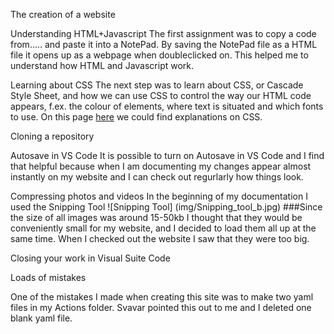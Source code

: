 
The creation of a website

Understanding HTML+Javascript
The first assignment was to copy a code from..... and paste it into a NotePad. By saving the NotePad file as a HTML file it opens up as a webpage when doubleclicked on. This helped me to understand how HTML and Javascript work.

Learning about CSS
The next step was to learn about CSS, or Cascade Style Sheet, and how we can use CSS to control the way our HTML code appears, f.ex. the colour of elements, where text is situated and which fonts to use. On this page [here](https://www.w3schools.com/css/css_intro.asp) we could find explanations on CSS.


Cloning a repository


Autosave in VS Code
It is possible to turn on Autosave in VS Code and I find that helpful because when I am documenting my changes appear almost instantly on my website and I can check out regurlarly how things look.

Compressing photos and videos
In the beginning of my documentation I used the Snipping Tool ![Snipping Tool]
(img/Snipping_tool_b.jpg)
###Since the size of all images was around 15-50kb I thought that they would be conveniently small for my website, and I decided to load them all up at the same time. When I checked out the website I saw that they were too big. 


Closing your work in Visual Suite Code


Loads of mistakes

One of the mistakes I made when creating this site was to make two yaml files in my Actions folder. Svavar pointed this out to me and I deleted one blank yaml file.








